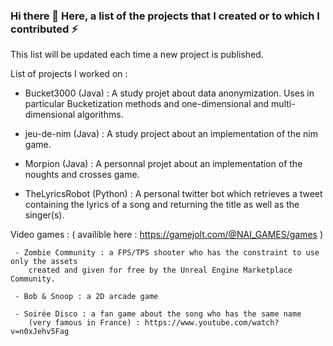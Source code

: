 ### Hi there 👋 Here, a list of the projects that I created or to which I contributed ⚡

This list will be updated each time a new project is published.

List of projects I worked on :
  
  - Bucket3000 (Java) : A study projet about data anonymization. Uses in particular Bucketization methods and one-dimensional and multi-dimensional algorithms.

  - jeu-de-nim (Java) : A study project about an implementation of the nim game.

  - Morpion (Java) : A personnal projet about an implementation of the noughts and crosses game.

  - TheLyricsRobot (Python) : A personal twitter bot which retrieves a tweet containing the lyrics of a song and returning the title as well as the singer(s).

  Video games : ( availible here : https://gamejolt.com/@NAI_GAMES/games )
    
     - Zombie Community : a FPS/TPS shooter who has the constraint to use only the assets 
        created and given for free by the Unreal Engine Marketplace Community.
     
     - Bob & Snoop : a 2D arcade game
     
     - Soirée Disco : a fan game about the song who has the same name 
        (very famous in France) : https://www.youtube.com/watch?v=n0xJehv5Fag
